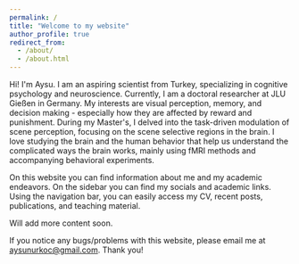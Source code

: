 ```yaml
---
permalink: /
title: "Welcome to my website"
author_profile: true
redirect_from: 
  - /about/
  - /about.html
---
```




Hi! I'm Aysu. I am an aspiring scientist from Turkey, specializing in cognitive psychology and neuroscience. Currently, I am a doctoral researcher at JLU Gießen in Germany. My interests are visual perception, memory, and decision making - especially how they are affected by reward and punishment. During my Master's, I delved into the task-driven modulation of scene perception, focusing on the scene selective regions in the brain. I love studying the brain and the human behavior that help us understand the complicated ways the brain works, mainly using fMRI methods and accompanying behavioral experiments.


On this website you can find information about me and my academic endeavors. On the sidebar you can find my socials and academic links. Using the navigation bar, you can easily access my CV, recent posts, publications, and teaching material.


Will add more content soon. 


If you notice any bugs/problems with this website, please email me at aysunurkoc@gmail.com. Thank you!


